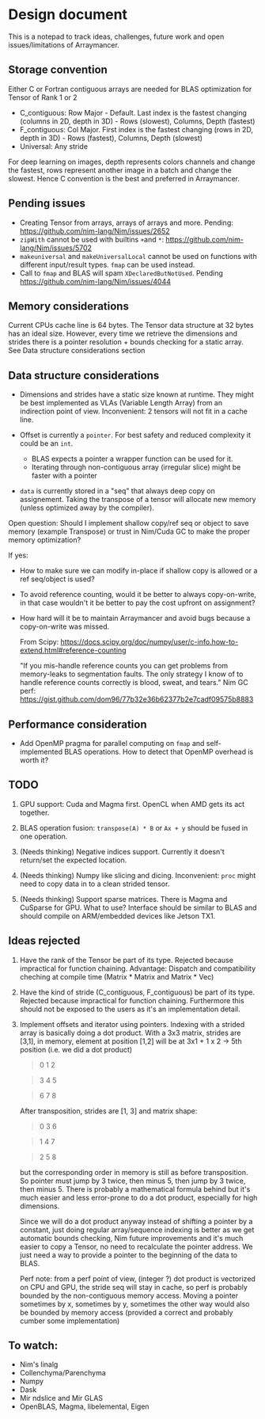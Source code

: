 # Design document

This is a notepad to track ideas, challenges, future work and open issues/limitations of Arraymancer.

## Storage convention

Either C or Fortran contiguous arrays are needed for BLAS optimization for Tensor of Rank 1 or 2
* C_contiguous: Row Major - Default. Last index is the fastest changing (columns in 2D, depth in 3D) - Rows (slowest), Columns, Depth (fastest)
* F_contiguous: Col Major. First index is the fastest changing (rows in 2D, depth in 3D) - Rows (fastest), Columns, Depth (slowest)
* Universal: Any stride

For deep learning on images, depth represents colors channels and change the fastest, rows represent another image in a batch and change the slowest. Hence C convention is the best and preferred in Arraymancer.

## Pending issues
* Creating Tensor from arrays, arrays of arrays and more. Pending: https://github.com/nim-lang/Nim/issues/2652
* `zipWith` cannot be used with builtins `+`and `*`: https://github.com/nim-lang/Nim/issues/5702
* `makeuniversal` and `makeUniversalLocal` cannot be used on functions with different input/result types. `fmap` can be used instead.
* Call to `fmap` and BLAS will spam `XDeclaredButNotUsed`. Pending https://github.com/nim-lang/Nim/issues/4044

## Memory considerations
Current CPUs cache line is 64 bytes. The Tensor data structure at 32 bytes has an ideal size.
However, every time we retrieve the dimensions and strides there is a pointer resolution + bounds checking for a static array. See Data structure considerations section

## Data structure considerations

* Dimensions and strides have a static size known at runtime. They might be best implemented as VLAs (Variable Length Array) from an indirection point of view. Inconvenient: 2 tensors will not fit in a cache line.

* Offset is currently a `pointer`. For best safety and reduced complexity it could be an `int`.
    * BLAS expects a pointer a wrapper function can be used for it.
    * Iterating through non-contiguous array (irregular slice) might be faster with a pointer

* `data` is currently stored in a "seq" that always deep copy on assignement. Taking the transpose of a tensor will allocate new memory (unless optimized away by the compiler).

Open question: Should I implement shallow copy/ref seq or object to save memory (example Transpose) or trust in Nim/Cuda GC to make the proper memory optimization?

If yes:

- How to make sure we can modify in-place if shallow copy is allowed or a ref seq/object is used?
- To avoid reference counting, would it be better to always copy-on-write, in that case wouldn't it be better to pay the cost upfront on assignment?
- How hard will it be to maintain Arraymancer and avoid bugs because a copy-on-write was missed.

    From Scipy: https://docs.scipy.org/doc/numpy/user/c-info.how-to-extend.html#reference-counting

    "If you mis-handle reference counts you can get problems from memory-leaks to segmentation faults.  The only strategy I know of to handle reference counts correctly is blood, sweat, and tears."
Nim GC perf: https://gist.github.com/dom96/77b32e36b62377b2e7cadf09575b8883

## Performance consideration

* Add OpenMP pragma for parallel computing on `fmap` and self-implemented BLAS operations.
    How to detect that OpenMP overhead is worth it?

## TODO
1. GPU support: Cuda and Magma first. OpenCL when AMD gets its act together.
2. BLAS operation fusion: `transpose(A) * B` or `Ax + y` should be fused in one operation.
3. (Needs thinking) Negative indices support. Currently it doesn't return/set the expected location.

999. (Needs thinking) Numpy like slicing and dicing. Inconvenient: `proc` might need to copy data in to a clean strided tensor.
999. (Needs thinking) Support sparse matrices. There is Magma and CuSparse for GPU. What to use? Interface should be similar to BLAS and should compile on ARM/embedded devices like Jetson TX1.

## Ideas rejected

1. Have the rank of the Tensor be part of its type. Rejected because impractical for function chaining.
    Advantage: Dispatch and compatibility cheching at compile time (Matrix * Matrix and Matrix * Vec)
2. Have the kind of stride (C_contiguous, F_contiguous) be part of its type. Rejected because impractical for function chaining. Furthermore this should not be exposed to the users as it's an implementation detail.

3. Implement offsets and iterator using pointers. Indexing with a strided array is basically doing a dot product. With a 3x3 matrix, strides are [3,1], in memory, element at position [1,2] will be at 3x1 + 1 x 2 -> 5th position (i.e. we did a dot product)

    > 0 1 2
    
    > 3 4 5

    > 6 7 8

    After transposition, strides are [1, 3] and matrix shape:

    > 0 3 6

    > 1 4 7

    > 2 5 8

    but the corresponding order in memory is still as before transposition. So pointer must jump by 3 twice, then minus 5, then jump by 3 twice, then minus 5. There is probably a mathematical formula behind but it's much easier and less error-prone to do a dot product, especially for high dimensions.

    Since we will do a dot product anyway instead of shifting a pointer by a constant, just doing regular array/sequence indexing is better as we get automatic bounds checking, Nim future improvements and it's much easier to copy a Tensor, no need to recalculate the pointer address. We just need a way to provide a pointer to the beginning of the data to BLAS.

    Perf note: from a perf point of view, (integer ?) dot product is vectorized on CPU and GPU, the stride seq will stay in cache, so perf is probably bounded by the non-contiguous memory access. Moving a pointer sometimes by x, sometimes by y, sometimes the other way would also be bounded by memory access (provided a correct and probably cumber some implementation)

## To watch:

* Nim's linalg
* Collenchyma/Parenchyma
* Numpy
* Dask
* Mir ndslice and Mir GLAS
* OpenBLAS, Magma, libelemental, Eigen